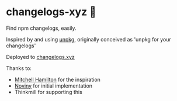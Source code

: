 # changelogs-xyz 🦋

Find npm changelogs, easily.

Inspired by and using [unpkg](https://unpkg.com/), originally conceived as 'unpkg for your changelogs'

Deployed to [changelogs.xyz](https://changelogs.xyz/)

Thanks to:

- [Mitchell Hamilton](https://github.com/mitchellhamilton/) for the inspiration
- [Noviny](https://github.com/noviny/) for initial implementation
- Thinkmill for supporting this
